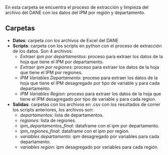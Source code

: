 
En esta carpeta se encuentra el proceso de extracción y limpieza del archivo del DANE con los datos del IPM por región y departamento. 

## Carpetas


- __Datos__: carpeta con los archivos de Excel del DANE
- __Scripts__: carpeta con los scripts en python con el proceso de extracción de los datos. Son 4 archivos: 
	- _Extraer ipm por departamentos_: proceso para extraer los datos de la hoja que tiene el IPM por departamento. 
	- _Extraer ipm por regiones_: proceso para extraer los datos de la hoja que tiene el IPM por regiones.
	- _IPM Variables Departamento_: proceso para extraer los datos de la hoja que tiene el IPM desagregado por tipo de variable y para cada departamento. 
	- _IPM Variables Region_: proceso para extraer los datos de la hoja que tiene el IPM desagregado por tipo de variable y para cada region. 
- __Salidas__: carpetas con los archivos en .csv con los resultados de correr los scripts anteriores, los archivos son: 
	- _departamentos_: lista de departamentos. 
	- _regiones_: lista de regiones. 
	- _ipm_departamentos_final_: dataframe con el ipm por departamento. 
	- _ipm_regiones_final_: dataframe con el ipm por region. 
	- _variables departamento_: ipm desagregado por variables para cada departamento. 
	- _variables region_: ipm desagregado por variables para cada región. 